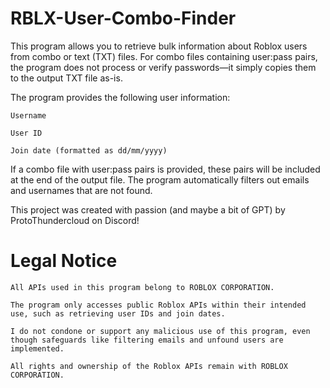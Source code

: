 # RBLX-User-Combo-Finder

This program allows you to retrieve bulk information about Roblox users from combo or text (TXT) files.
For combo files containing user:pass pairs, the program does not process or verify passwords—it simply copies them to the output TXT file as-is.

The program provides the following user information:

    Username

    User ID

    Join date (formatted as dd/mm/yyyy)

If a combo file with user:pass pairs is provided, these pairs will be included at the end of the output file.
The program automatically filters out emails and usernames that are not found.

This project was created with passion (and maybe a bit of GPT) by ProtoThundercloud on Discord!

# Legal Notice

    All APIs used in this program belong to ROBLOX CORPORATION.

    The program only accesses public Roblox APIs within their intended use, such as retrieving user IDs and join dates.

    I do not condone or support any malicious use of this program, even though safeguards like filtering emails and unfound users are implemented.

    All rights and ownership of the Roblox APIs remain with ROBLOX CORPORATION.
